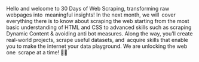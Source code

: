 Hello and welcome to 30 Days of Web Scraping, transforming raw webpages into meaningful insights! In the next month, we will cover everything there is to know about scraping the web starting from the most basic understanding of HTML and CSS to advanced skills such as scraping Dynamic Content & avoiding anti bot measures. Along the way, you’ll create real-world projects, scrape useful datasets, and acquire skills that enable you to make the internet your data playground. We are unlocking the web one scrape at a time! 🚀🌐
